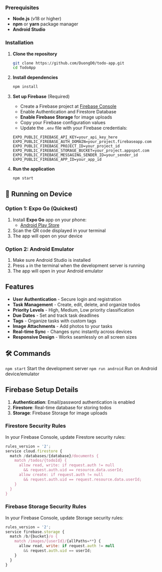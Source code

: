 ### Prerequisites

- **Node.js** (v18 or higher)
- **npm** or **yarn** package manager
- **Android Studio** 
### Installation

1. **Clone the repository**
   ```bash
   git clone https://github.com/DuongD0/todo-app.git
   cd TodoApp
   ```

2. **Install dependencies**
   ```bash
   npm install
   ```

3. **Set up Firebase** (Required)
   - Create a Firebase project at [Firebase Console](https://console.firebase.google.com/)
   - Enable Authentication and Firestore Database
   - **Enable Firebase Storage** for image uploads
   - Copy your Firebase configuration values
   - Update the `.env` file with your Firebase credentials:
   ```
   EXPO_PUBLIC_FIREBASE_API_KEY=your_api_key_here
   EXPO_PUBLIC_FIREBASE_AUTH_DOMAIN=your_project.firebaseapp.com
   EXPO_PUBLIC_FIREBASE_PROJECT_ID=your_project_id
   EXPO_PUBLIC_FIREBASE_STORAGE_BUCKET=your_project.appspot.com
   EXPO_PUBLIC_FIREBASE_MESSAGING_SENDER_ID=your_sender_id
   EXPO_PUBLIC_FIREBASE_APP_ID=your_app_id
   ```

4. **Run the application**
   ```bash
   npm start
   ```

## 📱 Running on Device

### Option 1: Expo Go (Quickest)
1. Install **Expo Go** app on your phone:
   - [Android Play Store](https://play.google.com/store/apps/details?id=host.exp.exponent)
2. Scan the QR code displayed in your terminal
3. The app will open on your device

### Option 2: Android Emulator
1. Make sure Android Studio is installed
2. Press `a` in the terminal when the development server is running
3. The app will open in your Android emulator

## Features

- **User Authentication** - Secure login and registration
- **Task Management** - Create, edit, delete, and organize todos
- **Priority Levels** - High, Medium, Low priority classification
- **Due Dates** - Set and track task deadlines
- **Tags** - Organize tasks with custom tags
- **Image Attachments** - Add photos to your tasks
- **Real-time Sync** - Changes sync instantly across devices
- **Responsive Design** - Works seamlessly on all screen sizes

## 🛠️ Commands

`npm start` Start the development server 
`npm run android` Run on Android device/emulator 


## Firebase Setup Details

1. **Authentication**: Email/password authentication is enabled
2. **Firestore**: Real-time database for storing todos
3. **Storage**: Firebase Storage for image uploads

### Firestore Security Rules
In your Firebase Console, update Firestore security rules:
```javascript
rules_version = '2';
service cloud.firestore {
  match /databases/{database}/documents {
    match /todos/{todoId} {
      allow read, write: if request.auth != null 
        && request.auth.uid == resource.data.userId;
      allow create: if request.auth != null 
        && request.auth.uid == request.resource.data.userId;
    }
  }
}
```

### Firebase Storage Security Rules
In your Firebase Console, update Storage security rules:
```javascript
rules_version = '2';
service firebase.storage {
  match /b/{bucket}/o {
    match /images/{userId}/{allPaths=**} {
      allow read, write: if request.auth != null 
        && request.auth.uid == userId;
    }
  }
}
```

